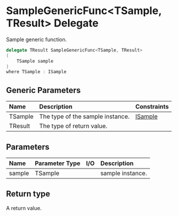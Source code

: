 ﻿



# SampleGenericFunc&lt;TSample, TResult&gt; Delegate



Sample generic function.



```c#
delegate TResult SampleGenericFunc<TSample, TResult>
(
	TSample sample
)
where TSample : ISample
```




## Generic Parameters
|Name|Description|Constraints|
|:--|:--|:--|
| TSample | The type of the sample instance. | [ISample](../SampleLibrary/ISample.md) |
| TResult | The type of return value. |  |










## Parameters
|Name|Parameter Type|I/O|Description|
|:--|:--|:-:|:--|
| sample | TSample |  | sample instance. |
## Return type
A return value.
